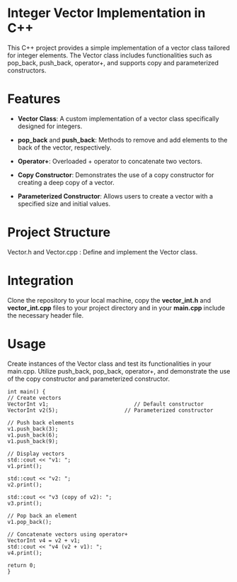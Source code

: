 # Integer Vector Implementation in C++

This C++ project provides a simple implementation of a vector class tailored for integer elements. The Vector class includes functionalities such as pop_back, push_back, operator+, and supports copy and parameterized constructors.

# Features
 
  *  **Vector Class**: A custom implementation of a vector class specifically designed for integers.

  *  **pop_back** and **push_back**: Methods to remove and add elements to the back of the vector, respectively.

  *  **Operator+**: Overloaded + operator to concatenate two vectors.

  * **Copy Constructor**: Demonstrates the use of a copy constructor for creating a deep copy of a vector.

  *  **Parameterized Constructor**: Allows users to create a vector with a specified size and initial values.

# Project Structure

Vector.h and Vector.cpp : Define and implement the Vector class.

# Integration 

Clone the repository to your local machine, copy the **vector_int.h** and **vector_int.cpp** files to your project directory and in your **main.cpp** include the necessary header file.

# Usage

Create instances of the Vector class and test its functionalities in your main.cpp. Utilize push_back, pop_back, operator+, and demonstrate the use of the copy constructor and parameterized constructor.

    int main() {
    // Create vectors
    VectorInt v1;                           // Default constructor
    VectorInt v2(5);                     // Parameterized constructor

    // Push back elements
    v1.push_back(3);
    v1.push_back(6);
    v1.push_back(9);

    // Display vectors
    std::cout << "v1: ";
    v1.print();

    std::cout << "v2: ";
    v2.print();

    std::cout << "v3 (copy of v2): ";
    v3.print();

    // Pop back an element
    v1.pop_back();

    // Concatenate vectors using operator+
    VectorInt v4 = v2 + v1;
    std::cout << "v4 (v2 + v1): ";
    v4.print();

    return 0;
    }
